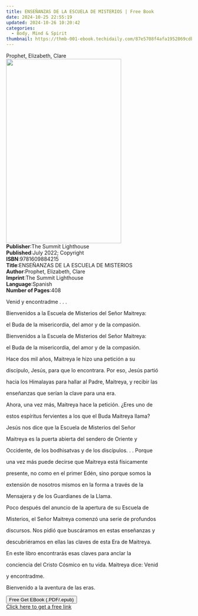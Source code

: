 ```yaml
---
title: ENSEÑANZAS DE LA ESCUELA DE MISTERIOS | Free Book
date: 2024-10-25 22:55:19
updated: 2024-10-26 10:20:42
categories:
  - Body, Mind & Spirit
thumbnail: https://thmb-001-ebook.techidaily.com/87e5708f4afa1952869cdbb2a0cbaa84cecf853b2ee9564def782b7473f57701.jpg
---
```

<main id="book-container">
  <div class="flex flex-col">
    <div class="book-brief flex-1 py-6 px-4 sm:p-6 md:py-10 md:px-8">
      <!-- brief-->
      <div class="book-brief-main">Prophet, Elizabeth, Clare</div>
    </div>
    <div
      class="book-meta-info flex-1 grid gap-4 col-start-1 col-end-3 row-start-1 sm:mb-6 sm:grid-cols-4 lg:gap-6 lg:col-start-2 lg:row-end-6 lg:row-span-6 lg:mb-0"
    >
      <div
        class="book-meta-info-left place-content-center mt-4 p-4 text-sm leading-6 col-start-2 col-span-2 dark:text-slate-400"
      >
        <img
          class="w-full h-500 object-cover rounded-lg sm:h-255 sm:col-span-2 lg:col-span-full"
          src="https://img-001-ebook.techidaily.com/6593b790894ad105f02a82c1fe1bf82b8329527eb0ee8a9ccc665d08cc838a25.jpg"
          alt=""
          width="312"
          height="500"
        />
      </div>
      <div
        class="book-meta-info-right mt-2 col-start-1 row-start-2 col-span-3 self-center"
      >
        <!-- meta data  -->
        <div class="flex flex-col px-4 md:px-8">
          <div class="flex-1">
            <strong>Publisher</strong>:<span class="px-2"
              >The Summit Lighthouse</span
            >
          </div>
          <div class="flex-1">
            <strong>Published</strong>:<span class="px-2"
              >July 2022; Copyright</span
            >
          </div>
          <div class="flex-1">
            <strong>ISBN</strong>:<span class="px-2">9781609884215</span>
          </div>
          <div class="flex-1">
            <strong>Title</strong>:<span class="px-2"
              >ENSEÑANZAS DE LA ESCUELA DE MISTERIOS</span
            >
          </div>
          <div class="flex-1">
            <strong>Author</strong>:<span class="px-2"
              >Prophet, Elizabeth, Clare</span
            >
          </div>
          <div class="flex-1">
            <strong>Imprint</strong>:<span class="px-2"
              >The Summit Lighthouse</span
            >
          </div>
          <div class="flex-1">
            <strong>Language</strong>:<span class="px-2">Spanish</span>
          </div>
          <div class="flex-1">
            <strong>Number of Pages</strong>:<span class="px-2">408</span>
          </div>
        </div>
      </div>
    </div>
    <div class="book-description flex-1 py-6 px-4 sm:p-6 md:py-10 md:px-8">
      <div class="book-description-main">
        <div accordion-content="" id="description">
          <p>Venid y encontradme . . .</p>
          <p>Bienvenidos a la Escuela de Misterios del Señor Maitreya:</p>
          <p>el Buda de la misericordia, del amor y de la compasión.</p>
          <p>Bienvenidos a la Escuela de Misterios del Señor Maitreya:</p>
          <p>el Buda de la misericordia, del amor y de la compasión.</p>
          <p>Hace dos mil años, Maitreya le hizo una petición a su</p>
          <p>discípulo, Jesús, para que lo encontrara. Por eso, Jesús partió</p>
          <p>
            hacia los Himalayas para hallar al Padre, Maitreya, y recibir las
          </p>
          <p>enseñanzas que serían la clave para una era.</p>
          <p>Ahora, una vez más, Maitreya hace la petición. ¿Eres uno de</p>
          <p>estos espíritus fervientes a los que el Buda Maitreya llama?</p>
          <p>Jesús nos dice que la Escuela de Misterios del Señor</p>
          <p>Maitreya es la puerta abierta del sendero de Oriente y</p>
          <p>Occidente, de los bodhisatvas y de los discípulos. . . Porque</p>
          <p>una vez más puede decirse que Maitreya está físicamente</p>
          <p>presente, no como en el primer Edén, sino porque somos la</p>
          <p>extensión de nosotros mismos en la forma a través de la</p>
          <p>Mensajera y de los Guardianes de la Llama.</p>
          <p>Poco después del anuncio de la apertura de su Escuela de</p>
          <p>Misterios, el Señor Maitreya comenzó una serie de profundos</p>
          <p>discursos. Nos pidió que buscáramos en estas enseñanzas y</p>
          <p>descubriéramos en ellas las claves de esta Era de Maitreya.</p>
          <p>En este libro encontrarás esas claves para anclar la</p>
          <p>conciencia del Cristo Cósmico en tu vida. Maitreya dice: Venid</p>
          <p>y encontradme.</p>
          <p>Bienvenido a la aventura de las eras.</p>
        </div>
        <div class="accordion-fader"></div>
      </div>
    </div>
    <div class="book-excerpts flex-1 py-6 px-4 sm:p-6 md:py-10 md:px-8"></div>
    <div
      class="book-about-author flex-1 py-6 px-4 sm:p-6 md:py-10 md:px-8"
    ></div>
    <div class="book-free-get flex-1 py-6 px-4 sm:p-6 md:py-10 md:px-8">
      <button
        id="btn-free-get"
        class="bg-blue-500 hover:bg-blue-700 text-white font-bold py-2 px-4 rounded"
      >
        Free Get EBook (.PDF/.epub)
      </button>
      <div id="countdown-display" class="px-2 text-lg mt-2"></div>
      <a
        id="free-link"
        class="hidden bg-blue-500 hover:bg-blue-700 text-white font-bold py-2 px-4 rounded"
        href="https://www.ebooks.com/en-us/book/210650434/ense-anzas-de-la-escuela-de-misterios/prophet-elizabeth-clare/"
        target="_blank"
        >Click here to get a free link</a
      >
    </div>
    <script>
      let countdownTime = 0;
      let countdownInterval = null;
      document
        .getElementById('btn-free-get')
        .addEventListener('click', startCountdown);
      function startCountdown() {
        countdownTime = new Date().getTime() + 60000 * 3;
        countdownInterval = setInterval(updateCountdown, 1000);
        document.getElementById('btn-free-get').disabled = true;
        document
          .getElementById('btn-free-get')
          .classList.add('bg-gray-500', 'cursor-not-allowed');
      }
      function updateCountdown() {
        let currentTime = new Date().getTime();
        let timeLeft = countdownTime - currentTime;
        let secondsLeft = Math.floor(timeLeft / 1000);
        document.getElementById('countdown-display').innerHTML =
          `Remaining time: ${secondsLeft} seconds.`;
        if (secondsLeft <= 0) {
          clearInterval(countdownInterval);
          document.getElementById('btn-free-get').classList.add('hidden');
          document.getElementById('free-link').classList.remove('hidden');
          document.getElementById('countdown-display').innerHTML = '';
        }
      }
    </script>
  </div>
</main>
